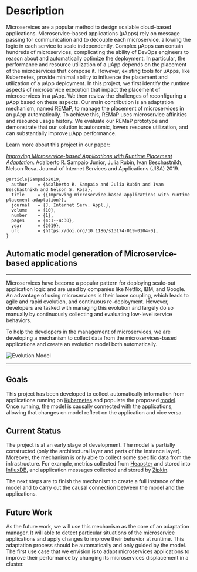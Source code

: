 # Description

Microservices are a popular method to design scalable cloud-based
applications. Microservice-based applications (μApps) rely on message
passing for communication and to decouple each microservice, allowing
the logic in each service to scale independently. Complex μApps can
contain hundreds of microservices, complicating the ability of DevOps
engineers to reason about and automatically optimize the deployment.
In particular, the performance and resource utilization of a μApp
depends on the placement of the microservices that compose it.
However, existing tools for μApps, like Kubernetes, provide minimal
ability to influence the placement and utilization of a μApp
deployment. In this project, we first identify the runtime aspects of
microservice execution that impact the placement of microservices in a
μApp. We then review the challenges of reconfiguring a μApp based on
these aspects. Our main contribution is an adaptation mechanism, named
REMaP, to manage the placement of microservices in an μApp
automatically. To achieve this, REMaP uses microservice affinities and
resource usage history. We evaluate our REMaP prototype and
demonstrate that our solution is autonomic, lowers resource
utilization, and can substantially improve μApp performance.

Learn more about this project in our paper:

[*Improving Microservice-based Applications with Runtime Placement Adaptation*](https://www.cs.ubc.ca/~bestchai/papers/jisa19-microservices-placement.pdf). Adalberto R. Sampaio Junior, Julia Rubin, Ivan Beschastnikh, Nelson Rosa. Journal of Internet Services and Applications (JISA) 2019.
```
@article{Sampaio2019,
  author    = {Adalberto R. Sampaio and Julia Rubin and Ivan Beschastnikh and Nelson S. Rosa},
  title     = {{Improving microservice-based applications with runtime placement adaptation}},
  journal   = {J. Internet Serv. Appl.},
  volume    = {10},
  number    = {1},
  pages     = {4:1--4:30},
  year      = {2019},
  url       = {https://doi.org/10.1186/s13174-019-0104-0},
}
```


## Automatic model generation of Microservice-based applications

---

Microservices have become a popular pattern for deploying scale-out application
logic and are used by companies like Netflix, IBM, and Google. An advantage of
using microservices is their loose coupling, which leads to agile and rapid
evolution, and continuous re-deployment. However, developers are tasked with
managing this evolution and largely do so manually by continuously collecting
and evaluating low-level service behaviors.

To help the developers in the management of microservices, we are developing a
mechanism to collect data from the microservices-based applications and create
an evolution model both automatically.

![Evolution Model](model.png "Evolution Model")

---

## Goals

This project has been developed to collect automatically information from
applications running on [Kubernetes](https://kubernetes.io) and populate the
proposed [model](model.png). Once running, the model is causally connected with
the applications, allowing that changes on model reflect on the application and
vice versa.

## Current Status
The project is at an early stage of development. The model is partially
constructed (only the architectural layer and parts of the instance layer).
Moreover, the mechanism is only able to collect some specific data from the
infrastructure. For example, metrics collected from
[Heapster](https://github.com/kubernetes/heapster) and stored into
[InfluxDB](https://docs.influxdata.com/influxdb/v0.8/), and application messages
collected and stored by [Zipkin](http://zipkin.io).

The next steps are to finish the mechanism to create a full instance of the
model and to carry out the causal connection between the model and the
applications.

## Future Work

As the future work, we will use this mechanism as the core of an adaptation
manager. It will able to detect particular situations of the microservice
applications and apply changes to improve their behavior at runtime. This
adaptation process should be automatically and only guided by the model. The
first use case that we envision is to adapt microservices applications to
improve their performance by changing its microservices displacement in a
cluster.
